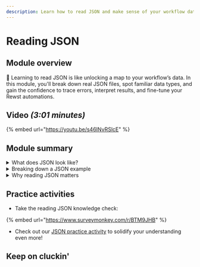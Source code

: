 ```yaml
---
description: Learn how to read JSON and make sense of your workflow data.
---
```


# Reading JSON

## Module overview

:egg: Learning to read JSON is like unlocking a map to your workflow’s data. In this module, you'll break down real JSON files, spot familiar data types, and gain the confidence to trace errors, interpret results, and fine-tune your Rewst automations.

## Video _(3:01 minutes)_

{% embed url="https://youtu.be/s46INvRSlcE" %}

## Module summary

<details>

<summary>What does JSON look like?</summary>

JSON is structured using **four key symbols** to organize data:

* **Braces `{ }`**: Group related information (like a folder).
* **Brackets `[ ]`**: Represent lists (like a drawer of items).
* **Colons `:`**: Separate **keys** (labels) from **values** (data).
* **Quotation Marks `"`**: Indicate text (strings) or numbers that aren't used for math.

</details>

<details>

<summary>Breaking down a JSON example</summary>

Example:

```json
{
  "Event": "Dinner and Concert",
  "Location": {
    "Restaurant": "The Fancy Fork",
    "Concert": "The Jazz Quartet",
    "City": "New Orleans"
  },
  "Guests": ["Alice", "Bob", "Charlie"],
  "ReservationID": 12345,
  "Cost": 200.75,
  "Completed": true}
```

In this example:

* **Braces** hold everything together.
* **Keys** like "Event" label the information.
* **Lists** of guests are inside **brackets**.
* **Values** like "Dinner and Concert" are clearly separated by **colon**

</details>

<details>

<summary>Why reading JSON matters</summary>

Understanding JSON helps you:

* **Trace errors** in workflows by checking the data at each step.
* **Debug workflows** more effectively by identifying missing or incorrect data.
* **Modify data** to improve automations by confidently extracting and using specific information from JSON responses.

By reading JSON, you gain the skills to troubleshoot, adjust, and optimize your Rewst workflows with ease.

</details>

## Practice activities&#x20;

* Take the reading JSON knowledge check:&#x20;

{% embed url="https://www.surveymonkey.com/r/BTM9JHB" %}

* Check out our [JSON practice activity](reading-json-activity.md) to solidify your understanding even more!&#x20;

## Keep on cluckin'
